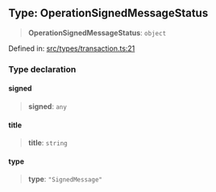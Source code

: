 
## Type: OperationSignedMessageStatus

> **OperationSignedMessageStatus**: `object`

Defined in: [src/types/transaction.ts:21](https://github.com/centrifuge/sdk/blob/212732e73f25bd4510d6678f3b949dc7a9984e80/src/types/transaction.ts#L21)

### Type declaration

#### signed

> **signed**: `any`

#### title

> **title**: `string`

#### type

> **type**: `"SignedMessage"`
